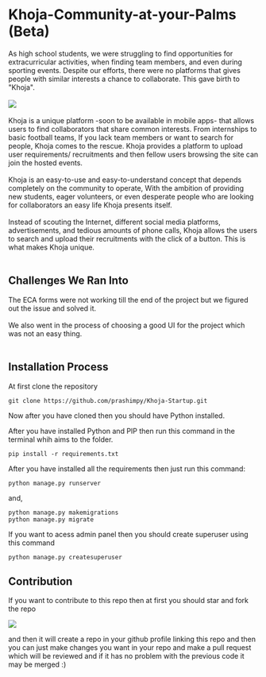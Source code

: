 # Khoja-Community-at-your-Palms (Beta)

As high school students, we were struggling to find opportunities for extracurricular activities, when finding team members, and even during sporting events. Despite our efforts, there were no platforms that gives people with similar interests a chance to collaborate. This gave birth to "Khoja".
<br><br>
<img src="https://user-images.githubusercontent.com/69071769/187081963-43d67d5f-78dd-48ee-a1bf-fc5192c971dd.png">
<br><br>
Khoja is a unique platform -soon to be available in mobile apps- that allows users to find collaborators that share common interests. From internships to basic football teams, If you lack team members or want to search for people, Khoja comes to the rescue. Khoja provides a platform to upload user requirements/ recruitments and then fellow users browsing the site can join the hosted events.
<br><br>
Khoja is an easy-to-use and easy-to-understand concept that depends completely on the community to operate, With the ambition of providing new students, eager volunteers, or even desperate people who are looking for collaborators an easy life Khoja presents itself. 
<br><br>
Instead of scouting the Internet, different social media platforms, advertisements, and tedious amounts of phone calls, Khoja allows the users to search and upload their recruitments with the click of a button. This is what makes Khoja unique.
<br><br>
## Challenges We Ran Into

The ECA forms were not working till the end of the project but we figured out the issue and solved it. <br><br>
We also went in the process of choosing a good UI for the project which was not an easy thing.
<br><br>
## Installation Process

At first clone the repository

```
git clone https://github.com/prashimpy/Khoja-Startup.git
```

Now after you have cloned then you should have Python installed.

After you have installed Python and PIP then run this command in the terminal whih aims to the folder.

```
pip install -r requirements.txt
```

After you have installed all the requirements then just run this command:

```
python manage.py runserver
```

and,

```
python manage.py makemigrations 
python manage.py migrate
```

If you want to acess admin panel then you should create superuser using this command

```
python manage.py createsuperuser
```

## Contribution

If you want to contribute to this repo then at first you should star and fork the repo 

<img src="https://user-images.githubusercontent.com/69071769/187409293-b34f536b-2218-4272-9af3-371bb9843d27.png">

and then it will create a repo in your github profile linking this repo and then you can just make changes you want in your repo and make a pull request which will be reviewed and if it has no problem with the previous code it may be merged :)
